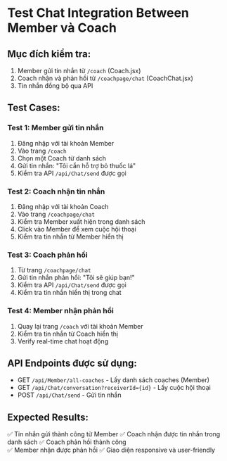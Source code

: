 # Test Chat Integration Between Member và Coach

## Mục đích kiểm tra:
1. Member gửi tin nhắn từ `/coach` (Coach.jsx)
2. Coach nhận và phản hồi từ `/coachpage/chat` (CoachChat.jsx)
3. Tin nhắn đồng bộ qua API

## Test Cases:

### Test 1: Member gửi tin nhắn
1. Đăng nhập với tài khoản Member
2. Vào trang `/coach` 
3. Chọn một Coach từ danh sách
4. Gửi tin nhắn: "Tôi cần hỗ trợ bỏ thuốc lá"
5. Kiểm tra API `/api/Chat/send` được gọi

### Test 2: Coach nhận tin nhắn  
1. Đăng nhập với tài khoản Coach
2. Vào trang `/coachpage/chat`
3. Kiểm tra Member xuất hiện trong danh sách
4. Click vào Member để xem cuộc hội thoại
5. Kiểm tra tin nhắn từ Member hiển thị

### Test 3: Coach phản hồi
1. Từ trang `/coachpage/chat`
2. Gửi tin nhắn phản hồi: "Tôi sẽ giúp bạn!"
3. Kiểm tra API `/api/Chat/send` được gọi
4. Kiểm tra tin nhắn hiển thị trong chat

### Test 4: Member nhận phản hồi
1. Quay lại trang `/coach` với tài khoản Member
2. Kiểm tra tin nhắn từ Coach hiển thị
3. Verify real-time chat hoạt động

## API Endpoints được sử dụng:
- GET `/api/Member/all-coaches` - Lấy danh sách coaches (Member)
- GET `/api/Chat/conversation?receiverId={id}` - Lấy cuộc hội thoại
- POST `/api/Chat/send` - Gửi tin nhắn

## Expected Results:
✅ Tin nhắn gửi thành công từ Member
✅ Coach nhận được tin nhắn trong danh sách
✅ Coach phản hồi thành công  
✅ Member nhận được phản hồi
✅ Giao diện responsive và user-friendly
